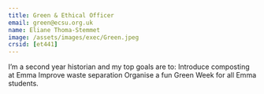 ```yaml
---
title: Green & Ethical Officer
email: green@ecsu.org.uk
name: Eliane Thoma-Stemmet
image: /assets/images/exec/Green.jpeg
crsid: [et441]
---
```

I’m a second year historian and my top goals are to:
Introduce composting at Emma 
Improve waste separation 
Organise a fun Green Week for all Emma students.
